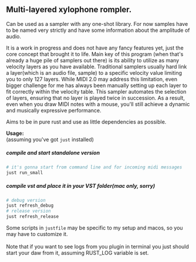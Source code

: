 ## Multi-layered xylophone rompler.

Can be used as a sampler with any one-shot library. For now samples have to be named very strictly and have some information about the amplitude of audio.

It is a work in progress and does not have any fancy features yet, just the core concept that brought it to life.
Main key of this program (when that's already a huge pile of samplers out there) is its ability to utilize as many velocity layers as you have available. Traditional samplers usually hard link a layer(which is an audio file, sample) to a specific velocity value limiting you to only 127 layers. While MIDI 2.0 may address this limitation, even bigger challenge for me has always been manually setting up each layer to fit correctly within the velocity table. This sampler automates the selection of layers, ensuring that no layer is played twice in succession. As a result, even when you draw MIDI notes with a mouse, you'll still achieve a dynamic and musically expressive performance.

Aims to be in pure rust and use as little dependencies as possible.

 **Usage:**
<br>
(assuming you've got `just` installed)
<br>
##### compile and start standalone version
```bash
# it's gonna start from command line and for incoming midi messages
just run_small
```
##### compile vst and place it in your VST folder(mac only, sorry)
```bash
# debug version
just refresh_debug
# release version
just refresh_release
```
Some scripts in `justfile` may be specific to my setup and macos, so you may have to customize it.
<br>
<br>
Note that if you want to see logs from you plugin in terminal you just should start your daw from it, assuming RUST_LOG variable is set.
